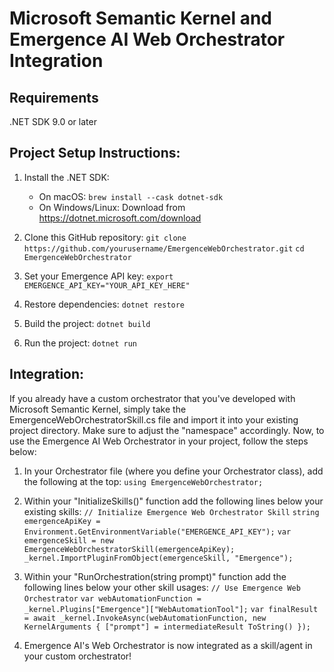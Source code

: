 # Microsoft Semantic Kernel and Emergence AI Web Orchestrator Integration

## Requirements
.NET SDK 9.0 or later

## Project Setup Instructions:
1. Install the .NET SDK:
    - On macOS: `brew install --cask dotnet-sdk`
    - On Windows/Linux: Download from https://dotnet.microsoft.com/download

2. Clone this GitHub repository:
   `git clone https://github.com/yourusername/EmergenceWebOrchestrator.git`
   `cd EmergenceWebOrchestrator`

4. Set your Emergence API key:
   `export EMERGENCE_API_KEY="YOUR_API_KEY_HERE"`

6. Restore dependencies:
   `dotnet restore`

8. Build the project:
   `dotnet build`

10. Run the project:
    `dotnet run`


## Integration:
If you already have a custom orchestrator that you've developed with Microsoft Semantic Kernel, simply take the EmergenceWebOrchestratorSkill.cs file and import it into your existing project directory. Make sure to adjust the "namespace" accordingly. Now, to use the Emergence AI Web Orchestrator in your project, follow the steps below:

1. In your Orchestrator file (where you define your Orchestrator class), add the following at the top:
   `using EmergenceWebOrchestrator;`

3. Within your "InitializeSkills()" function add the following lines below your existing skills:
   `// Initialize Emergence Web Orchestrator Skill`
   `string emergenceApiKey = Environment.GetEnvironmentVariable("EMERGENCE_API_KEY");`
   `var emergenceSkill = new EmergenceWebOrchestratorSkill(emergenceApiKey);`
   `_kernel.ImportPluginFromObject(emergenceSkill, "Emergence");`

5. Within your "RunOrchestration(string prompt)" function add the following lines below your other skill usages:
   `// Use Emergence Web Orchestrator`
   `var webAutomationFunction = _kernel.Plugins["Emergence"]["WebAutomationTool"];`
   `var finalResult = await _kernel.InvokeAsync(webAutomationFunction, new KernelArguments { ["prompt"] = intermediateResult ToString() });`

7. Emergence AI's Web Orchestrator is now integrated as a skill/agent in your custom orchestrator!
